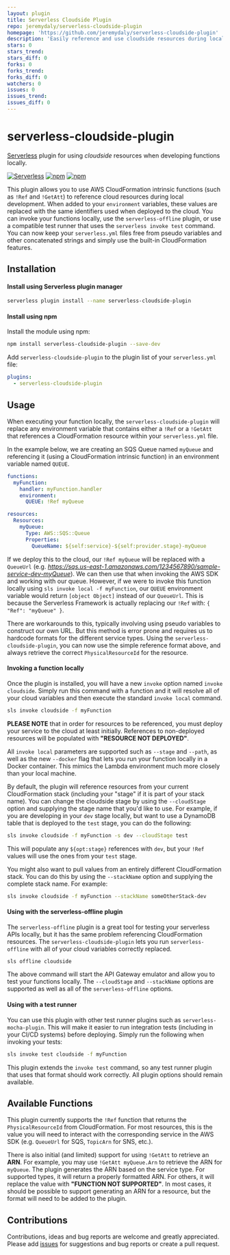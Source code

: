 ```yaml
---
layout: plugin
title: Serverless Cloudside Plugin
repo: jeremydaly/serverless-cloudside-plugin
homepage: 'https://github.com/jeremydaly/serverless-cloudside-plugin'
description: 'Easily reference and use cloudside resources during local development and testing'
stars: 0
stars_trend: 
stars_diff: 0
forks: 0
forks_trend: 
forks_diff: 0
watchers: 0
issues: 0
issues_trend: 
issues_diff: 0
---
```



# serverless-cloudside-plugin

[Serverless](http://www.serverless.com) plugin for using _cloudside_ resources when developing functions locally.

[![Serverless](http://public.serverless.com/badges/v3.svg)](http://www.serverless.com)
[![npm](https://img.shields.io/npm/v/serverless-cloudside-plugin.svg)](https://www.npmjs.com/package/serverless-cloudside-plugin)
[![npm](https://img.shields.io/npm/l/serverless-cloudside-plugin.svg)](https://www.npmjs.com/package/serverless-cloudside-plugin)

This plugin allows you to use AWS CloudFormation intrinsic functions (such as `!Ref` and `!GetAtt`) to reference cloud resources during local development. When added to your `environment` variables, these values are replaced with the same identifiers used when deployed to the cloud. You can invoke your functions locally, use the `serverless-offline` plugin, or use a compatible test runner that uses the `serverless invoke test` command. You can now keep your `serverless.yml` files free from pseudo variables and other concatenated strings and simply use the built-in CloudFormation features.

## Installation

#### Install using Serverless plugin manager
```bash
serverless plugin install --name serverless-cloudside-plugin
```

#### Install using npm

Install the module using npm:
```bash
npm install serverless-cloudside-plugin --save-dev
```

Add `serverless-cloudside-plugin` to the plugin list of your `serverless.yml` file:

```yaml
plugins:
  - serverless-cloudside-plugin
```

## Usage

When executing your function locally, the `serverless-cloudside-plugin` will replace any environment variable that contains either a `!Ref` or a `!GetAtt` that references a CloudFormation resource within your `serverless.yml` file.

In the example below, we are creating an SQS Queue named `myQueue` and referencing it (using a CloudFormation intrinsic function) in an environment variable named `QUEUE`.

```yaml
functions:
  myFunction:
    handler: myFunction.handler
    environment:
      QUEUE: !Ref myQueue

resources:
  Resources:
    myQueue:
      Type: AWS::SQS::Queue
      Properties:
        QueueName: ${self:service}-${self:provider.stage}-myQueue
```      

If we deploy this to the cloud, our `!Ref myQueue` will be replaced with a `QueueUrl` (e.g. _https://sqs.us-east-1.amazonaws.com/1234567890/sample-service-dev-myQueue_). We can then use that when invoking the AWS SDK and working with our queue.
However, if we were to invoke this function locally using `sls invoke local -f myFunction`, our `QUEUE` environment variable would return `[object Object]` instead of our `QueueUrl`. This is because the Serverless Framework is actually replacing our `!Ref` with: `{ "Ref": "myQueue" }`.

There are workarounds to this, typically involving using pseudo variables to construct our own URL. But this method is error prone and requires us to hardcode formats for the different service types. Using the `serverless-cloudside-plugin`, you can now use the simple reference format above, and always retrieve the correct `PhysicalResourceId` for the resource.

#### Invoking a function locally
Once the plugin is installed, you will have a new `invoke` option named `invoke cloudside`. Simply run this command with a function and it will resolve all of your cloud variables and then execute the standard `invoke local` command.

```bash
sls invoke cloudside -f myFunction
```

**PLEASE NOTE** that in order for resources to be referenced, you must deploy your service to the cloud at least initially. References to non-deployed resources will be populated with **"RESOURCE NOT DEPLOYED"**.

All `invoke local` parameters are supported such as `--stage` and `--path`, as well as the new `--docker` flag that lets you run your function locally in a Docker container. This mimics the Lambda environment much more closely than your local machine.

By default, the plugin will reference resources from your current CloudFormation stack (including your "stage" if it is part of your stack name). You can change the cloudside stage by using the `--cloudStage` option and supplying the stage name that you'd like to use. For example, if you are developing in your `dev` stage locally, but want to use a DynamoDB table that is deployed to the `test` stage, you can do the following:

```bash
sls invoke cloudside -f myFunction -s dev --cloudStage test
```

This will populate any `${opt:stage}` references with `dev`, but your `!Ref` values will use the ones from your `test` stage.

You might also want to pull values from an entirely different CloudFormation stack. You can do this by using the `--stackName` option and supplying the complete stack name. For example:

```bash
sls invoke cloudside -f myFunction --stackName someOtherStack-dev
```

#### Using with the serverless-offline plugin
The `serverless-offline` plugin is a great tool for testing your serverless APIs locally, but it has the same problem referencing CloudFormation resources. The `serverless-cloudside-plugin` lets you run `serverless-offline` with all of your cloud variables correctly replaced.

```bash
sls offline cloudside
```

The above command will start the API Gateway emulator and allow you to test your functions locally. The `--cloudStage` and `--stackName` options are supported as well as all of the `serverless-offline` options.

#### Using with a test runner
You can use this plugin with other test runner plugins such as `serverless-mocha-plugin`. This will make it easier to run integration tests (including in your CI/CD systems) before deploying. Simply run the following when invoking your tests:

```bash
sls invoke test cloudside -f myFunction
```

This plugin extends the `invoke test` command, so any test runner plugin that uses that format should work correctly. All plugin options should remain available.

## Available Functions
This plugin currently supports the `!Ref` function that returns the `PhysicalResourceId` from CloudFormation. For most resources, this is the value you will need to interact with the corresponding service in the AWS SDK (e.g. `QueueUrl` for SQS, `TopicArn` for SNS, etc.).

There is also initial (and limited) support for using `!GetAtt` to retrieve an **ARN**. For example, you may use `!GetAtt myQueue.Arn` to retrieve the ARN for `myQueue`. The plugin generates the ARN based on the service type. For supported types, it will return a properly formatted ARN. For others, it will replace the value with **"FUNCTION NOT SUPPORTED"**. In most cases, it should be possible to support generating an ARN for a resource, but the format will need to be added to the plugin.

## Contributions
Contributions, ideas and bug reports are welcome and greatly appreciated. Please add [issues](https://github.com/jeremydaly/serverless-cloudside-plugin/issues) for suggestions and bug reports or create a pull request.
